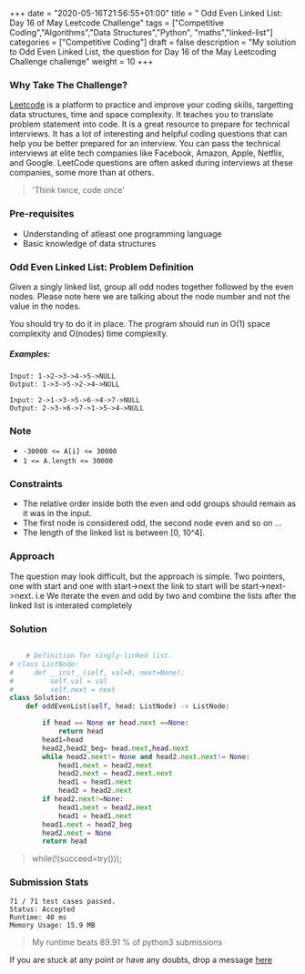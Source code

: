 +++
date = "2020-05-16T21:56:55+01:00"
title = " Odd Even Linked List: Day 16 of May Leetcode Challenge"
tags = ["Competitive Coding","Algorithms","Data Structures","Python", "maths","linked-list"]
categories = ["Competitive Coding"]
draft = false
description = "My solution to Odd Even Linked List, the question for Day 16 of the May Leetcoding Challenge challenge"
weight = 10
+++

### Why Take The Challenge?

[Leetcode](https://leetcode.com/) is a platform to practice and improve your coding skills, targetting data structures, time and space complexity. It teaches you to translate problem statement into code. It is a great resource to prepare for technical interviews. It has a lot of interesting and helpful coding questions that can help you be better prepared for an interview. You can pass the technical interviews at elite tech companies like Facebook, Amazon, Apple, Netflix, and Google. LeetCode questions are often asked during interviews at these companies, some more than at others. 

> 'Think twice, code once'

### Pre-requisites
- Understanding of atleast one programming language
- Basic knowledge of data structures

###  Odd Even Linked List: Problem Definition

Given a singly linked list, group all odd nodes together followed by the even nodes. Please note here we are talking about the node number and not the value in the nodes.

You should try to do it in place. The program should run in O(1) space complexity and O(nodes) time complexity.

##### Examples:

    Input: 1->2->3->4->5->NULL
    Output: 1->3->5->2->4->NULL

    Input: 2->1->3->5->6->4->7->NULL
    Output: 2->3->6->7->1->5->4->NULL

### Note
- `-30000 <= A[i] <= 30000`
- `1 <= A.length <= 30000`

### Constraints

- The relative order inside both the even and odd groups should remain as it was in the input.
- The first node is considered odd, the second node even and so on ...
- The length of the linked list is between [0, 10^4].





### Approach

The question may look difficult, but the approach is simple. Two pointers, one with start and one with start->next
the link to start will be start->next->next. i.e We iterate the even and odd by two and combine the lists after the linked list is interated completely

### Solution

``` python    

    # Definition for singly-linked list.
# class ListNode:
#     def __init__(self, val=0, next=None):
#         self.val = val
#         self.next = next
class Solution:
    def oddEvenList(self, head: ListNode) -> ListNode:

        if head == None or head.next ==None:
            return head
        head1=head
        head2,head2_beg= head.next,head.next
        while head2.next!= None and head2.next.next!= None:
            head1.next = head2.next
            head2.next = head2.next.next
            head1 = head1.next
            head2 = head2.next
        if head2.next!=None:
            head1.next = head2.next
            head1 = head1.next
        head1.next = head2_beg
        head2.next = None
        return head            

```


> while(!(succeed=try())); 


### Submission Stats

    71 / 71 test cases passed.
    Status: Accepted
    Runtime: 40 ms
    Memory Usage: 15.9 MB


>My runtime beats 89.91 % of python3 submissions

If you are stuck at any point or have any doubts, drop a message [here](https://www.vrushtimody.me/)